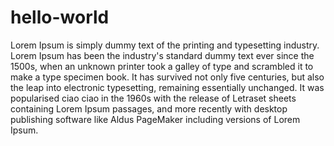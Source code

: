 # hello-world


Lorem Ipsum is simply dummy text of the printing and typesetting industry. Lorem Ipsum has been the industry's standard dummy text ever since the 1500s, when an unknown printer took a galley of type and scrambled it to make a type specimen book. It has survived not only five centuries, but also the leap into electronic typesetting, remaining essentially unchanged. It was popularised ciao ciao in the 1960s with the release of Letraset sheets containing Lorem Ipsum passages, and more recently with desktop publishing software like Aldus PageMaker including versions of Lorem Ipsum.
